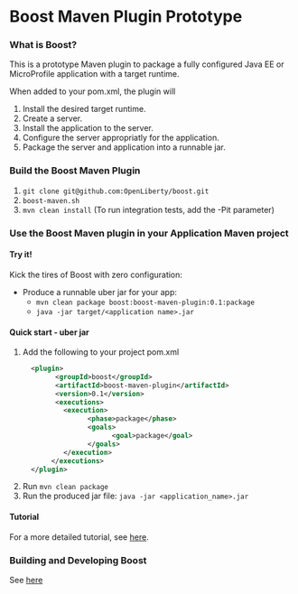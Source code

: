 # Boost Maven Plugin Prototype

### What is Boost?

This is a prototype Maven plugin to package a fully configured Java EE or MicroProfile application with a target runtime.

When added to your pom.xml, the plugin will

1. Install the desired target runtime.
2. Create a server.
3. Install the application to the server.
4. Configure the server appropriatly for the application.
5. Package the server and application into a runnable jar.

### Build the Boost Maven Plugin

1. `git clone git@github.com:OpenLiberty/boost.git`
2. `boost-maven.sh`
3. `mvn clean install`  (To run integration tests, add the -Pit parameter)

### Use the Boost Maven plugin in your Application Maven project 

#### Try it!

Kick the tires of Boost with zero configuration:

* Produce a runnable uber jar for your app:
    * `mvn clean package boost:boost-maven-plugin:0.1:package`
    * `java -jar target/<application name>.jar`

#### Quick start - uber jar

1. Add the following to your project pom.xml
    ```xml
      <plugin>
            <groupId>boost</groupId>
            <artifactId>boost-maven-plugin</artifactId>
            <version>0.1</version>
            <executions>
              <execution>
                    <phase>package</phase>
                    <goals>
                          <goal>package</goal>
                    </goals>
              </execution>
           </executions>
      </plugin>
    ```
1. Run `mvn clean package`
1. Run the produced jar file: `java -jar <application_name>.jar`

#### Tutorial

For a more detailed tutorial, see [here](BoostTutorial.md).

### Building and Developing Boost

See [here](https://github.com/OpenLiberty/boost/wiki/Home) 